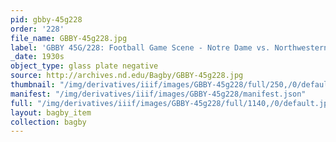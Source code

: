 ```yaml
---
pid: gbby-45g228
order: '228'
file_name: GBBY-45g228.jpg
label: 'GBBY 45G/228: Football Game Scene - Notre Dame vs. Northwestern - c1930s'
_date: 1930s
object_type: glass plate negative
source: http://archives.nd.edu/Bagby/GBBY-45g228.jpg
thumbnail: "/img/derivatives/iiif/images/GBBY-45g228/full/250,/0/default.jpg"
manifest: "/img/derivatives/iiif/images/GBBY-45g228/manifest.json"
full: "/img/derivatives/iiif/images/GBBY-45g228/full/1140,/0/default.jpg"
layout: bagby_item
collection: bagby
---
```

